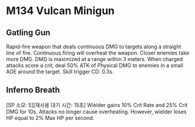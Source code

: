 # M134 Vulcan Minigun

## Gatling Gun

Rapid-fire weapon that deals continuous DMG to targets along a straight line of fire. Continuous firing will overheat the weapon. Closer enemies take more DMG. DMG is maximized at a range within 3 meters. When charged attacks score a crit, deal 50% ATK of Physical DMG to enemies in a small AOE around the target. Skill trigger CD: 0.3s.

## Inferno Breath

[SP 소모: 5][재사용 대기 시간: 15초] Wielder gains 10% Crit Rate and 25% Crit DMG for 10s. Attacks no longer cause overheating. However, wielder loses HP equal to 2% Max HP per second.
